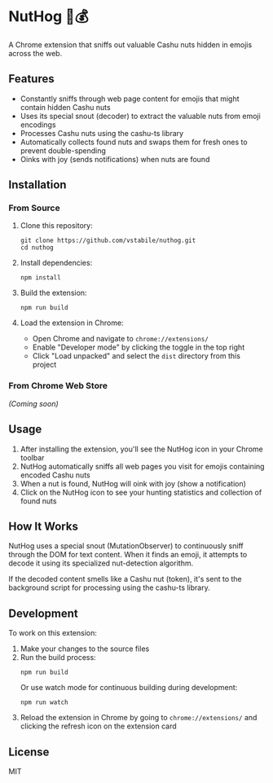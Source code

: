 # NutHog 🐷💰

A Chrome extension that sniffs out valuable Cashu nuts hidden in emojis across the web.

## Features

- Constantly sniffs through web page content for emojis that might contain hidden Cashu nuts
- Uses its special snout (decoder) to extract the valuable nuts from emoji encodings
- Processes Cashu nuts using the cashu-ts library
- Automatically collects found nuts and swaps them for fresh ones to prevent double-spending
- Oinks with joy (sends notifications) when nuts are found

## Installation

### From Source

1. Clone this repository:

   ```
   git clone https://github.com/vstabile/nuthog.git
   cd nuthog
   ```

2. Install dependencies:

   ```
   npm install
   ```

3. Build the extension:

   ```
   npm run build
   ```

4. Load the extension in Chrome:
   - Open Chrome and navigate to `chrome://extensions/`
   - Enable "Developer mode" by clicking the toggle in the top right
   - Click "Load unpacked" and select the `dist` directory from this project

### From Chrome Web Store

_(Coming soon)_

## Usage

1. After installing the extension, you'll see the NutHog icon in your Chrome toolbar
2. NutHog automatically sniffs all web pages you visit for emojis containing encoded Cashu nuts
3. When a nut is found, NutHog will oink with joy (show a notification)
4. Click on the NutHog icon to see your hunting statistics and collection of found nuts

## How It Works

NutHog uses a special snout (MutationObserver) to continuously sniff through the DOM for text content. When it finds an emoji, it attempts to decode it using its specialized nut-detection algorithm.

If the decoded content smells like a Cashu nut (token), it's sent to the background script for processing using the cashu-ts library.

## Development

To work on this extension:

1. Make your changes to the source files
2. Run the build process:
   ```
   npm run build
   ```
   Or use watch mode for continuous building during development:
   ```
   npm run watch
   ```
3. Reload the extension in Chrome by going to `chrome://extensions/` and clicking the refresh icon on the extension card

## License

MIT
